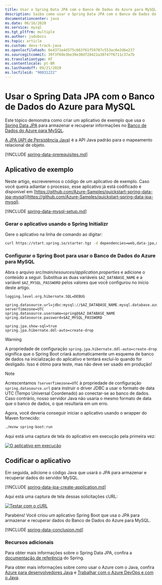```yaml
---
title: Usar o Spring Data JPA com o Banco de Dados do Azure para MySQL
description: Saiba como usar o Spring Data JPA com o Banco de Dados do Azure para MySQL.
documentationcenter: java
ms.date: 06/16/2020
ms.service: mysql
ms.tgt_pltfrm: multiple
ms.author: judubois
ms.topic: article
ms.custom: devx-track-java
ms.openlocfilehash: 6e4371e4d375c663f61f59707c553ac0e2d6e237
ms.sourcegitcommit: 39f3f69e3be39e30df28421a30747f6711c37a7b
ms.translationtype: HT
ms.contentlocale: pt-BR
ms.lasthandoff: 09/21/2020
ms.locfileid: "90831222"
---
```

# <a name="use-spring-data-jpa-with-azure-database-for-mysql"></a>Usar o Spring Data JPA com o Banco de Dados do Azure para MySQL

Este tópico demonstra como criar um aplicativo de exemplo que usa o [Spring Data JPA](https://spring.io/projects/spring-data-jpa) para armazenar e recuperar informações no [Banco de Dados do Azure para MySQL](/azure/mysql/).

[A JPA (API de Persistência Java)](https://en.wikipedia.org/wiki/Java_Persistence_API) é a API Java padrão para o mapeamento relacional de objeto.

[!INCLUDE [spring-data-prerequisites.md](includes/spring-data-prerequisites.md)]

## <a name="sample-application"></a>Aplicativo de exemplo

Neste artigo, escreveremos o código de um aplicativo de exemplo. Caso você queira adiantar o processo, esse aplicativo já está codificado e disponível em [https://github.com/Azure-Samples/quickstart-spring-data-jpa-mysql](https://github.com/Azure-Samples/quickstart-spring-data-jpa-mysql).

[!INCLUDE [spring-data-mysql-setup.md](includes/spring-data-mysql-setup.md)]

### <a name="generate-the-application-by-using-spring-initializr"></a>Gerar o aplicativo usando o Spring Initializr

Gere o aplicativo na linha de comando ao digitar:

```bash
curl https://start.spring.io/starter.tgz -d dependencies=web,data-jpa,mysql -d baseDir=azure-database-workshop -d bootVersion=2.3.1.RELEASE -d javaVersion=8 | tar -xzvf -
```

### <a name="configure-spring-boot-to-use-azure-database-for-mysql"></a>Configurar o Spring Boot para usar o Banco de Dados do Azure para MySQL

Abra o arquivo *src/main/resources/application.properties* e adicione o conteúdo a seguir. Substitua as duas variáveis `$AZ_DATABASE_NAME` e a variável `$AZ_MYSQL_PASSWORD` pelos valores que você configurou no início deste artigo.

```properties
logging.level.org.hibernate.SQL=DEBUG

spring.datasource.url=jdbc:mysql://$AZ_DATABASE_NAME.mysql.database.azure.com:3306/demo?serverTimezone=UTC
spring.datasource.username=spring@$AZ_DATABASE_NAME
spring.datasource.password=$AZ_MYSQL_PASSWORD

spring.jpa.show-sql=true
spring.jpa.hibernate.ddl-auto=create-drop
```

> [!WARNING]
> A propriedade de configuração `spring.jpa.hibernate.ddl-auto=create-drop` significa que o Spring Boot criará automaticamente um esquema de banco de dados na inicialização do aplicativo e tentará excluí-lo quando for desligado. Isso é ótimo para teste, mas não deve ser usado em produção!

> [!NOTE]
> Acrescentamos `?serverTimezone=UTC` à propriedade de configuração `spring.datasource.url` para instruir o driver JDBC a usar o formato de data UTC (Tempo Universal Coordenado) ao conectar-se ao banco de dados. Caso contrário, nosso servidor Java não usaria o mesmo formato de data que o banco de dados, o que resultaria em um erro.

Agora, você deveria conseguir iniciar o aplicativo usando o wrapper do Maven fornecido:

```bash
./mvnw spring-boot:run
```

Aqui está uma captura de tela do aplicativo em execução pela primeira vez:

[![O aplicativo em execução](media/configure-spring-data-jpa-with-azure-mysql/create-mysql-01.png)](media/configure-spring-data-jpa-with-azure-mysql/create-mysql-01.png#lightbox)

## <a name="code-the-application"></a>Codificar o aplicativo

Em seguida, adicione o código Java que usará o JPA para armazenar e recuperar dados do servidor MySQL.

[!INCLUDE [spring-data-jpa-create-application.md](includes/spring-data-jpa-create-application.md)]

Aqui está uma captura de tela dessas solicitações cURL:

[![Testar com o cURL](media/configure-spring-data-jpa-with-azure-mysql/create-mysql-02.png)](media/configure-spring-data-jpa-with-azure-mysql/create-mysql-02.png#lightbox)

Parabéns! Você criou um aplicativo Spring Boot que usa o JPA para armazenar e recuperar dados do Banco de Dados do Azure para MySQL.

[!INCLUDE [spring-data-conclusion.md](includes/spring-data-conclusion.md)]

### <a name="additional-resources"></a>Recursos adicionais

Para obter mais informações sobre o Spring Data JPA, confira a [documentação de referência](https://docs.spring.io/spring-data/jpa/docs/current/reference/html/#reference) do Spring.

Para obter mais informações sobre como usar o Azure com o Java, confira [Azure para desenvolvedores Java](../index.yml) e [Trabalhar com o Azure DevOps e com o Java](/azure/devops/).